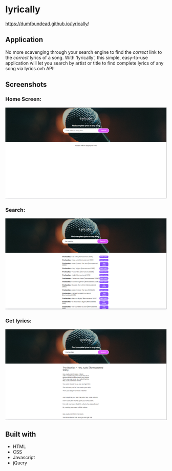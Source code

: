 # lyrically

 https://dumfoundead.github.io/lyrically/

## Application
No more scavenging through your search engine to find the *correct* link to the *correct* lyrics of a song. With 'lyrically', this simple, easy-to-use application will let you search by artist or title to find complete lyrics of any song via lyrics.ovh API!

## Screenshots
### Home Screen:

![home](screenshots/1-home.png)

### Search:

![search](screenshots/2-search.png)

### Get lyrics:

![lyrics](screenshots/3-lyrics.png)

## Built with
* HTML
* CSS
* Javascript
* jQuery
